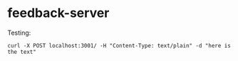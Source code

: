 # feedback-server

Testing:

```
curl -X POST localhost:3001/ -H "Content-Type: text/plain" -d "here is the text"
```